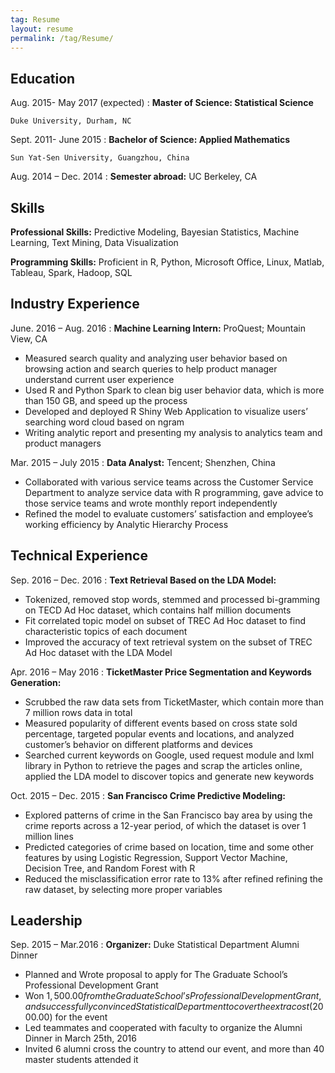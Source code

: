 ```yaml
---
tag: Resume
layout: resume
permalink: /tag/Resume/
---
```


Education
---------

Aug. 2015- May 2017 (expected)
:   **Master of Science:  Statistical Science**

    Duke University, Durham, NC

Sept. 2011- June 2015
:   **Bachelor of Science: Applied Mathematics**

    Sun Yat-Sen University, Guangzhou, China

Aug. 2014 – Dec. 2014
:    **Semester abroad:** UC Berkeley, CA


Skills  
----------
**Professional Skills:**
Predictive Modeling, Bayesian Statistics, Machine Learning, Text Mining, Data Visualization

**Programming Skills:**
Proficient in R, Python, Microsoft Office, Linux, Matlab, Tableau, Spark, Hadoop, SQL


Industry Experience
----------

June. 2016 –  Aug. 2016
: **Machine Learning Intern:** ProQuest; Mountain View, CA    

  * Measured search quality and analyzing user behavior based on browsing action and search queries to help product manager understand current user experience
  * Used R and Python Spark to clean big user behavior data, which is more than 150 GB, and speed up the process
  * Developed and deployed R Shiny Web Application to visualize users’ searching word cloud based on ngram
  * Writing analytic report and presenting my analysis to analytics team and product managers

Mar. 2015 –  July 2015
: **Data Analyst:** Tencent; Shenzhen, China

  * Collaborated with various service teams across the Customer Service Department to analyze service data with R programming, gave advice to those service teams and wrote monthly report independently
  * Refined the model to evaluate customers’ satisfaction and employee’s working efficiency by Analytic Hierarchy Process


Technical Experience
--------------------

Sep. 2016 – Dec. 2016
: **Text Retrieval Based on the LDA Model:**

  * Tokenized, removed stop words, stemmed and processed bi-gramming on TECD Ad Hoc dataset, which contains half million documents
  * Fit correlated topic model on subset of TREC Ad Hoc dataset to find characteristic topics of each document
  * Improved the accuracy of text retrieval system on the subset of TREC Ad Hoc dataset with the LDA Model

Apr. 2016 – May 2016
: **TicketMaster Price Segmentation and Keywords Generation:**

  * Scrubbed the raw data sets from TicketMaster, which contain more than 7 million rows data in total
  * Measured popularity of different events based on cross state sold percentage, targeted popular events and locations, and analyzed customer’s behavior on different platforms and devices
  * Searched current keywords on Google, used request module and lxml library in Python to retrieve the pages and scrap the articles online, applied the LDA model to discover topics and generate new keywords

Oct. 2015 – Dec. 2015
: **San Francisco Crime Predictive Modeling:**

  * Explored patterns of crime in the San Francisco bay area by using the crime reports across a 12-year period, of which the dataset is over 1 million lines
  * Predicted categories of crime based on location, time and some other features by using Logistic Regression, Support Vector Machine, Decision Tree, and Random Forest with R
  * Reduced the misclassification error rate to 13% after refined refining the raw dataset, by selecting more proper variables


Leadership
-------------

Sep. 2015 – Mar.2016
: **Organizer:** Duke Statistical Department Alumni Dinner

  * Planned and Wrote proposal to apply for The Graduate School’s Professional Development Grant
  * Won $1,500.00 from the Graduate School’s Professional Development Grant, and successfully convinced Statistical Department to cover the extra cost ($2000.00) for the event
  * Led teammates and cooperated with faculty to organize the Alumni Dinner in March 25th, 2016
  * Invited 6 alumni cross the country to attend our event, and more than 40 master students attended it
